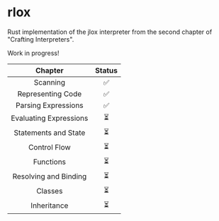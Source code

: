 # rlox
Rust implementation of the jlox interpreter from the second chapter of "Crafting Interpreters".

Work in progress!

|        Chapter         | Status |
|:----------------------:|:------:|
|        Scanning        |   ✅    |
|   Representing Code    |   ✅    |
|  Parsing Expressions   |   ✅    |
| Evaluating Expressions |   ⏳    |
|  Statements and State  |   ⏳    |
|      Control Flow      |   ⏳    |
|       Functions        |   ⏳    |
| Resolving and Binding  |   ⏳    |
|        Classes         |   ⏳    |
|      Inheritance       |   ⏳    |
